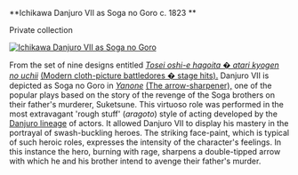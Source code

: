 **Ichikawa Danjuro VII as Soga no Goro c. 1823 **

Private collection

[![Ichikawa Danjuro VII as Soga no Goro](Kunisada_Loan_479_small1.jpg)](KUN/kun479.htm)

From the set of nine designs entitled _[Tosei oshi-e hagoita � atari kyogen no uchii](KUN/kun327.htm)_ [(Modern cloth-picture battledores � stage hits).](KUN/kun327.htm) Danjuro VII is depicted as Soga no Goro in _[Yanone](Group6.htm)_ [(The arrow-sharpener),](Group6.htm) one of the popular plays based on the story of the revenge of the Soga brothers on their father's murderer, Suketsune. This virtuoso role was performed in the most extravagant 'rough stuff' (_aragoto_) style of acting developed by the [Danjuro lineage](textD.htm) of actors. It allowed Danjuro VII to display his mastery in the portrayal of swash-buckling heroes. The striking face-paint, which is typical of such heroic roles, expresses the intensity of the character's feelings. In this instance the hero, burning with rage, sharpens a double-tipped arrow with which he and his brother intend to avenge their father's murder.
